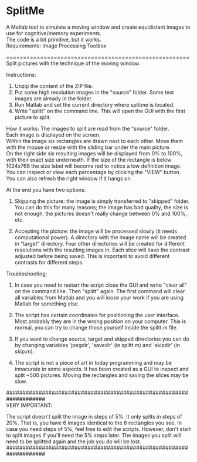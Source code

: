 SplitMe
=======


A Matlab tool to simulate a moving window and create equidistant images to use for cognitive/memory experiments.  
The code is a bit primitive, but it works.  
Requirements: Image Processing Toolbox  
  
======================================================
Split pictures with the technique of the moving window.
  
Instructions:  
  
1. Unzip the content of the ZIP file.
2. Put some high resolution images in the "source" folder. Some test images are already in the folder.
3. Run Matlab and set the current directory where splitme is located.
4. Write "splitt" on the command line. This will open the GUI with the first picture to split.


How it works:
The images to split are read from the "source" folder.  
Each image is displayed on the screen.  
Within the image six rectangles are drawn next to each other. Move them with the mouse or resize with the sliding bar under the main picture.  
On the right side six resulting images will be displayed from 0% to 100%, with their exact size underneath. If the size of the rectangle is below 1024x768 the size label will become red to notice a low definition image.  
You can inspect or view each percentage by clicking the "VIEW" button.  
You can also refresh the right window if it hangs on.  
  
At the end you have two options:  
  
1. Skipping the picture: the image is simply transferred to "skipped" folder. You can do this for many reasons; the image has bad quality, the size is not enough, the pictures doesn't really change between 0% and 100%, etc.  
  
2. Accepting the picture: the image will be processed slowly (it needs computational power). A directory with the image name will be created in "target" directory. Four other directories will be created for different resolutions with the resulting images in. Each slice will have the contrast adjusted before being saved. This is important to avoid different contrasts for different steps.  
  
  
  
Troubleshooting:  
1. In case you need to restart the script close the GUI and write "clear all" on the command line. Then "splitt" again. The first command will clear all variables from Matlab and you will loose your work if you are using Matlab for something else.  
  
2. The script has certain coordinates for positioning the user interface. Most probably they are in the wrong position on your computer. This is normal, you can try to change those yourself inside the splitt.m file.  
  
3. If you want to change source, target and skipped directories you can do by changing variables 'jpegdir', 'savedir' (in splitt.m) and 'skipdir' (in skip.m).  
  
4. The script is not a piece of art in today programming and may be innacurate in some aspects. It has been created as a GUI to inspect and split ~500 pictures. Moving the rectangles and saving the slices may be slow.  
  
  
####################################################################  
VERY IMPORTANT:  
  
The script doesn't split the image in steps of 5%. It only splits in steps of 20%. That is, you have 6 images identical to the 6 rectangles you see. In case you need steps of 5%, feel free to edit the scripts. However, don't start to split images if you'll need the 5% steps later. The images you split will need to be splitted again and the job you do will be lost.  
####################################################################  
